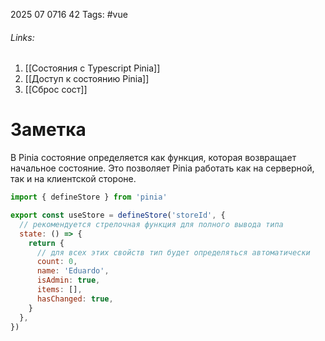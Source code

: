 2025 07 0716 42
Tags: #vue 
###### Links: 
1) [[Состояния с Typescript Pinia]]
2) [[Доступ к состоянию Pinia]]
3) [[Сброс сост]]
# Заметка
В Pinia состояние определяется как функция, которая возвращает начальное состояние. Это позволяет Pinia работать как на серверной, так и на клиентской стороне.
```js
import { defineStore } from 'pinia'

export const useStore = defineStore('storeId', {
  // рекомендуется стрелочная функция для полного вывода типа
  state: () => {
    return {
      // для всех этих свойств тип будет определяться автоматически
      count: 0,
      name: 'Eduardo',
      isAdmin: true,
      items: [],
      hasChanged: true,
    }
  },
})
```